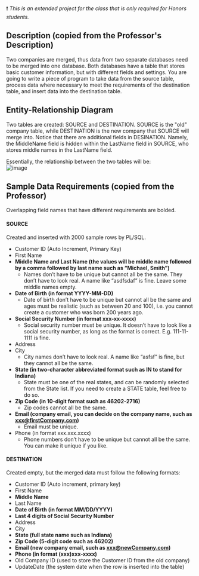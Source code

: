 :exclamation: _This is an extended project for the class that is only required for Honors students._

## Description (copied from the Professor's Description)
Two companies are merged, thus data from two separate databases need to be merged into one database. Both databases have a table that stores basic customer information, but with different fields and settings. You are going to write a piece of program to take data from the source table, process data where necessary to meet the requirements of the destination table, and insert data into the destination table. 


## Entity-Relationship Diagram
Two tables are created: SOURCE and DESTINATION. SOURCE is the "old" company table, while DESTINATION is the new company that SOURCE will merge into. Notice that there are additional fields in DESINATION. Namely, the MiddleName field is hidden within the LastName field in SOURCE, who stores middle names in the LastName field.

Essentially, the relationship between the two tables will be:
<br>
![image](https://user-images.githubusercontent.com/105399768/225164514-f1a3ad1f-bd2c-47fb-8d89-569e8b325474.png)

## Sample Data Requirements (copied from the Professor)
Overlapping field names that have different requirements are bolded.

#### SOURCE
Created and inserted with 2000 sample rows by PL/SQL.
- Customer ID (Auto Increment, Primary Key)
- First Name
- **Middle Name and Last Name (the values will be middle name followed by a comma followed by last name such as “Michael, Smith”)**
  - Names don’t have to be unique but cannot all be the same. They don’t have to look real. A name like “asdfsdaf” is fine. Leave some middle names empty. 
- **Date of Birth (in format YYYY-MM-DD)**
  - Date of birth don’t have to be unique but cannot all be the same and ages must be realistic (such as between 20 and 100),  i.e. you cannot create a customer who was born 200 years ago. 
- **Social Security Number (in format xxx-xx-xxxx)**
  - Social security number must be unique. It doesn’t have to look like a social security number, as long as the format is correct. E.g. 111-11-1111 is fine. 
- Address
- City
  - City names don’t have to look real. A name like “asfsf” is fine, but they cannot all be the same. 
- **State (in two-character abbreviated format such as IN to stand for Indiana)**
  - State must be one of the real states, and can be randomly selected from the State list. If you need to create a STATE table, feel free to do so. 
- **Zip Code (in 10-digit format such as 46202-2716)**
  - Zip codes cannot all be the same. 
- **Email (company email, you can decide on the company name, such as xxx@firstCompany.com)**
  - Email must be unique. 
- Phone (in format xxx.xxx.xxxx)
  - Phone numbers don’t have to be unique but cannot all be the same. You can make it unique if you like. 



#### DESTINATION
Created empty, but the merged data must follow the following formats:
- Customer ID (Auto increment, primary key)
- First Name
- **Middle Name**
- Last Name
- **Date of Birth (in format MM/DD/YYYY)**
- **Last 4 digits of Social Security Number**
- Address
- City
- **State (full state name such as Indiana)**
- **Zip Code (5-digit code such as 46202)**
- **Email (new company email, such as xxx@newCompany.com)**
- **Phone (in format (xxx)xxx-xxxx)**
- Old Company ID (used to store the Customer ID from the old company)
- UpdateDate (the system date when the row is inserted into the table)
